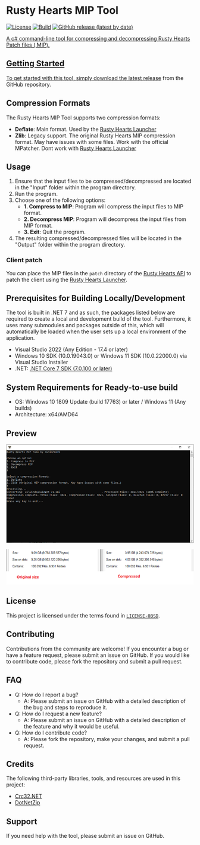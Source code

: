 # Rusty Hearts MIP Tool
[![License](https://img.shields.io/github/license/JuniorDark/RustyHearts-MIPTool?color=green)](LICENSE)
[![Build](https://github.com/JuniorDark/RustyHearts-MIPTool/actions/workflows/build.yml/badge.svg)](https://github.com/JuniorDark/RustyHearts-MIPTool/actions/workflows/build.yml)
[![GitHub release (latest by date)](https://img.shields.io/github/v/release/JuniorDark/RustyHearts-MIPTool)](https://github.com/JuniorDark/RustyHearts-MIPTool/releases/latest) <a href="https://github.com/JuniorDark/RustyHearts-MIPTool/releases">

A c# command-line tool for compressing and decompressing Rusty Hearts Patch files (.MIP).

## Getting Started
To get started with this tool, simply download the latest [release](https://github.com/JuniorDark/RustyHearts-MIPTool/releases/latest) from the GitHub repository. 

## Compression Formats
The Rusty Hearts MIP Tool supports two compression formats:
- **Deflate**: Main format. Used by the [Rusty Hearts Launcher](https://github.com/JuniorDark/RustyHearts-Launcher)
- **Zlib**: Legacy support. The original Rusty Hearts MIP compression format. May have issues with some files. Work with the official MPatcher. Dont work with [Rusty Hearts Launcher](https://github.com/JuniorDark/RustyHearts-Launcher)    
   
## Usage
1. Ensure that the input files to be compressed/decompressed are located in the "Input" folder within the program directory.
2. Run the program.
3. Choose one of the following options:
   - **1. Compress to MIP**: Program will compress the input files to MIP format.
   - **2. Decompress MIP**: Program will decompress the input files from MIP format.
   - **3. Exit**: Quit the program.
4. The resulting compressed/decompressed files will be located in the "Output" folder within the program directory.

### Client patch
You can place the MIP files in the `patch` directory of the [Rusty Hearts API](https://github.com/JuniorDark/RustyHearts-API) to patch the client using the [Rusty Hearts Launcher](https://github.com/JuniorDark/RustyHearts-Launcher).

## Prerequisites for Building Locally/Development
The tool is built in .NET 7 and as such, the packages listed below are required to create a local and development build of the tool. Furthermore, it uses many submodules and packages outside of this, which will automatically be loaded when the user sets up a local environment of the application.
* Visual Studio 2022 (Any Edition - 17.4 or later)
* Windows 10 SDK (10.0.19043.0) or Windows 11 SDK (10.0.22000.0) via Visual Studio Installer
* .NET: [.NET Core 7 SDK (7.0.100 or later)](https://dotnet.microsoft.com/en-us/download/dotnet/7.0)

## System Requirements for Ready-to-use build
* OS: Windows 10 1809 Update (build 17763) or later / Windows 11 (Any builds)
* Architecture: x64/AMD64

## Preview
![image](preview.png)
   
![image](size.png)

## License
This project is licensed under the terms found in [`LICENSE-0BSD`](LICENSE).

## Contributing
Contributions from the community are welcome! If you encounter a bug or have a feature request, please submit an issue on GitHub. If you would like to contribute code, please fork the repository and submit a pull request.

## FAQ
* Q: How do I report a bug?
  * A: Please submit an issue on GitHub with a detailed description of the bug and steps to reproduce it.
* Q: How do I request a new feature?
  * A: Please submit an issue on GitHub with a detailed description of the feature and why it would be useful.
* Q: How do I contribute code?
  * A: Please fork the repository, make your changes, and submit a pull request.

## Credits
The following third-party libraries, tools, and resources are used in this project:
* [Crc32.NET](https://www.nuget.org/packages/Crc32.NET)
* [DotNetZip](https://www.nuget.org/packages/DotNetZip)

## Support
If you need help with the tool, please submit an issue on GitHub.
